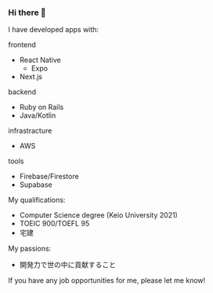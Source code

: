 ### Hi there 👋

I have developed apps with:

frontend
- React Native
  - Expo
- Next.js

  
backend
- Ruby on Rails
- Java/Kotlin

infrastracture
- AWS

tools
- Firebase/Firestore
- Supabase

My qualifications:

- Computer Science degree (Keio University 2021)
- TOEIC 900/TOEFL 95
- 宅建

My passions:
- 開発力で世の中に貢献すること

If you have any job opportunities for me, please let me know!

